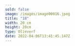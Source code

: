 ```yaml
---
sold: false
image: /images/image00016.jpeg
title: "18"
width: 20 cm
height: 20cm
type: Olieverf
date: 2022-04-06T13:41:45.147Z
---
```

